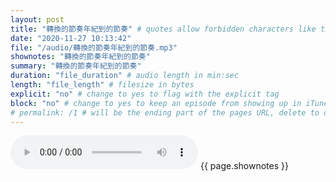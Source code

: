 ```yaml
---
layout: post
title: "轉換的節奏年紀到的節奏" # quotes allow forbidden characters like the colon
date: "2020-11-27 10:13:42"
file: "/audio/轉換的節奏年紀到的節奏.mp3"
shownotes: "轉換的節奏年紀到的節奏"
summary: "轉換的節奏年紀到的節奏"
duration: "file_duration" # audio length in min:sec
length: "file_length" # filesize in bytes
explicit: "no" # change to yes to flag with the explicit tag
block: "no" # change to yes to keep an episode from showing up in iTunes
# permalink: /1 # will be the ending part of the pages URL, delete to default to the title
---
```


<audio controls>
<source src="{{site.url}}{{site.baseurl}}{{ page.file }}" type="audio/x-mp3">
Your browser does not support the audio element.
</audio>
{{ page.shownotes }}
